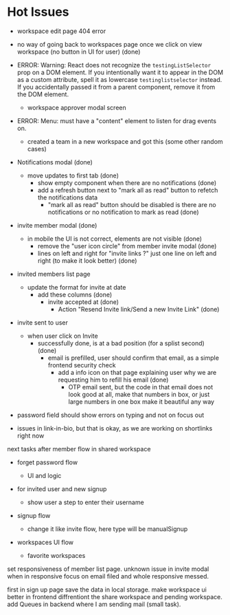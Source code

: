 # Hot Issues

- workspace edit page 404 error
- no way of going back to workspaces page once we click on view workspace (no button in UI for user) (done)

- ERROR: Warning: React does not recognize the `testingListSelector` prop on a DOM element. If you intentionally want it to appear in the DOM as a custom attribute, spell it as lowercase `testinglistselector` instead. If you accidentally passed it from a parent component, remove it from the DOM element.

  - workspace approver modal screen

- ERROR: Menu: must have a "content" element to listen for drag events on.

  - created a team in a new workspace and got this (some other random cases)

- Notifications modal (done)

  - move updates to first tab (done)
    - show empty component when there are no notifications (done)
    - add a refresh button next to "mark all as read" button to refetch the notifications data
      - "mark all as read" button should be disabled is there are no notifications or no notification to mark as read (done)

- invite member modal (done)

  - in mobile the UI is not correct, elements are not visible (done)
    - remove the "user icon circle" from member invite modal (done)
    - lines on left and right for "invite links ?" just one line on left and right (to make it look better) (done)

- invited members list page

  - update the format for invite at date
    - add these columns (done)
      - invite accepted at (done)
        - Action "Resend Invite link/Send a new Invite Link" (done)

- invite sent to user
  - when user click on Invite
    - successfully done, is at a bad position (for a splist second) (done)
      - email is prefilled, user should confirm that email, as a simple frontend security check
        - add a info icon on that page explaining user why we are requesting him to refill his email (done)
          - OTP email sent, but the code in that email does not look good at all, make that numbers in box, or just large numbers in one box make it beautiful any way
- password field should show errors on typing and not on focus out

- issues in link-in-bio, but that is okay, as we are working on shortlinks right now

next tasks after member flow in shared workspace

- forget password flow
  - UI and logic
- for invited user and new signup

  - show user a step to enter their username

- signup flow

  - change it like invite flow, here type will be manualSignup

- workspaces UI flow
  - favorite workspaces

<!-- My task  -->
set responsiveness of member list page.
unknown issue in invite modal when in responsive focus on email filed and whole responsive messed.

<!--  -->
first in sign up page save the data in local storage.
make workspace ui better in frontend diffrentiont the share workspace and pending workspace.
add Queues in backend where I am sending mail (small task).
